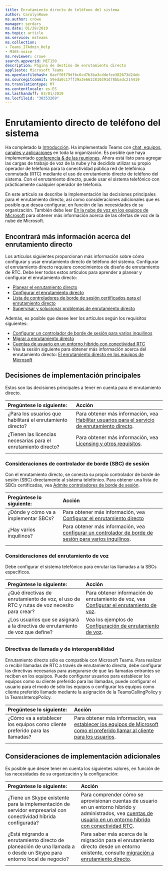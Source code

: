 ```yaml
---
title: Enrutamiento directo de teléfono del sistema
author: CarolynRowe
ms.author: crowe
manager: serdars
ms.date: 01/28/2019
ms.topic: article
ms.service: msteams
ms.collection:
- Teams_ITAdmin_Help
- M365-voice
ms.reviewer: crowe
search.appverid: MET150
description: Página de destino de enrutamiento directo
appliesto: Microsoft Teams
ms.openlocfilehash: 6aeff0f79dfbc6cd7b3ba3cddefee382673d24eb
ms.sourcegitcommit: 59eda0c17ff39a3e6632810391d78bbadc214419
ms.translationtype: MT
ms.contentlocale: es-ES
ms.lasthandoff: 03/01/2019
ms.locfileid: "30353269"
---
```

# <a name="phone-system-direct-routing"></a>Enrutamiento directo de teléfono del sistema

Ha completado la [Introducción](get-started-with-teams-quick-start.md). Ha implementado Teams con [chat, equipos, canales y aplicaciones](deploy-chat-teams-channels-microsoft-teams-landing-page.md) en toda la organización. Es posible que haya implementado [conferencia & de las reuniones](deploy-meetings-microsoft-teams-landing-page.md). Ahora está listo para agregar las cargas de trabajo de voz de la nube y ha decidido utilizar su propio operador de telefonía para la conectividad pública red de telefónica conmutada (RTC) mediante el uso de enrutamiento directo de teléfono del sistema. Con el enrutamiento directo, puede usar el sistema telefónico con prácticamente cualquier operador de telefonía.

En este artículo se describe la implementación las decisiones principales para el enrutamiento directo, así como consideraciones adicionales que es posible que desea configurar, en función de las necesidades de su organización.  También debe leer [En la nube de voz en los equipos de Microsoft](cloud-voice-landing-page.md) para obtener más información acerca de las ofertas de voz de la nube de Microsoft.

## <a name="learn-more-about-direct-routing"></a>Encontrará más información acerca del enrutamiento directo


Los artículos siguientes proporcionan más información sobre cómo configurar y usar enrutamiento directo de teléfono del sistema. Configurar el enrutamiento directo requiere conocimientos de diseño de enrutamiento de RTC. Debe leer todos estos artículos para aprender a planear y configurar el enrutamiento directo:

- [Planear el enrutamiento directo](direct-routing-plan.md) 
- [Configurar el enrutamiento directo](direct-routing-configure.md)
- [Lista de controladores de borde de sesión certificados para el enrutamiento directo](direct-routing-border-controllers.md)
- [Supervisar y solucionar problemas de enrutamiento directo](direct-routing-monitor-and-troubleshoot.md)

Además, es posible que desee leer los artículos según los requisitos siguientes:

-  [Configurar un controlador de borde de sesión para varios inquilinos](direct-routing-sbc-multiple-tenants.md)
-  [Migrar a enrutamiento directo](direct-routing-migrating.md)
-  [Cuentas de usuario en un entorno híbrido con conectividad RTC](direct-routing-user-accounts-in-a-hybrid-environment.md)
- Vea la sesión siguiente para obtener más información acerca del enrutamiento directo: [El enrutamiento directo en los equipos de Microsoft](https://aka.ms/teams-direct-routing)

## <a name="core-deployment-decisions"></a>Decisiones de implementación principales

Estos son las decisiones principales a tener en cuenta para el enrutamiento directo. 


|Pregúntese lo siguiente:|Acción |
| :------------|:-------|
|¿Para los usuarios que habilitará el enrutamiento directo? | Para obtener más información, vea [Habilitar usuarios para el servicio de enrutamiento directo](direct-routing-configure.md#enable-users-for-direct-routing-service). |
¿Tienen las licencias necesarias para el enrutamiento directo? | Para obtener más información, vea [Licensing y otros requisitos](direct-routing-plan.md#licensing-and-other-requirements).
|||

### <a name="session-border-controller-sbc-considerations"></a>Consideraciones de controlador de borde (SBC) de sesión

Con el enrutamiento directo, se conecta su propio controlador de borde de sesión (SBC) directamente al sistema telefónico.  Para obtener una lista de SBCs certificadas, vea [Admite controladores de borde de sesión](direct-routing-border-controllers.md).

|Pregúntese lo siguiente:|Acción |
|:------------|:-------|
| ¿Dónde y cómo va a implementar SBCs? | Para obtener más información, vea [Configurar el enrutamiento directo](direct-routing-configure.md) | 
¿Hay varios inquilinos? | Para obtener más información, vea [configurar un controlador de borde de sesión para varios inquilinos](direct-routing-sbc-multiple-tenants.md).|
|||

### <a name="voice-routing-considerations"></a>Consideraciones del enrutamiento de voz

Debe configurar el sistema telefónico para enrutar las llamadas a la SBCs específicos.

|Pregúntese lo siguiente:|Acción |
|:------------|:-------|
| ¿Qué directivas de enrutamiento de voz, el uso de RTC y rutas de voz necesito para crear? | Para obtener información de enrutamiento de voz, vea [Configurar el enrutamiento de voz](direct-routing-configure.md#configure-voice-routing).
| ¿Los usuarios que se asignará a la directiva de enrutamiento de voz que define? | Vea los ejemplos de [Configuración de enrutamiento de voz](direct-routing-configure.md#configure-voice-routing). |
|||

### <a name="calling-and-interop-policies"></a>Directivas de llamada y de interoperabilidad

Enrutamiento directo sólo es compatible con Microsoft Teams. Para realizar o recibir llamadas de RTC a través de enrutamiento directa, debe configurar las directivas necesarias para asegurarse de que las llamadas entrantes se reciben en los equipos. Puede configurar usuarios para establecer los equipos como su cliente preferido para las llamadas, puede configurar el usuario para el modo de sólo los equipos o configurar los equipos como cliente preferido llamado mediante la asignación de la TeamsCallingPolicy y la TeamsInteropPolicy.

|Pregúntese lo siguiente:|Acción |
|:------------|:-------|
|¿Cómo va a establecer los equipos como cliente preferido para las llamadas? | Para obtener más información, vea [establecer los equipos de Microsoft como el preferido llamar al cliente para los usuarios](direct-routing-configure.md#set-microsoft-teams-as-the-preferred-calling-client-for-users).|
|||

## <a name="additional-deployment-considerations"></a>Consideraciones de implementación adicionales

Es posible que desee tener en cuenta los siguientes valores, en función de las necesidades de su organización y la configuración:

| Pregúntese lo siguiente:| Acción |
| :------------|:-------|
| ¿Tiene un Skype existente para la implementación de servidor empresarial con conectividad híbrida configurada? |  Para comprender cómo se aprovisionan cuentas de usuario en un entorno híbrido y administrados, vea [cuentas de usuario en un entorno híbrido con conectividad RTC](direct-routing-user-accounts-in-a-hybrid-environment.md).| 
| ¿Está migrando a enrutamiento directo de planeación de una llamada a o desde un Skype para entorno local de negocio? | Para saber más acerca de la migración para el enrutamiento directo desde un entorno existente, consulte [migración a enrutamiento directo](direct-routing-migrating.md). |
|||
